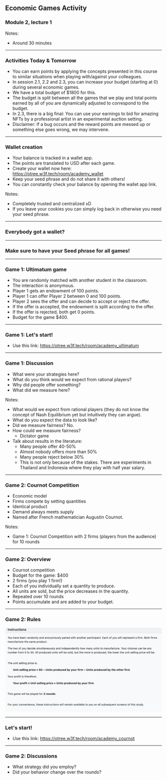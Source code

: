 ## Economic Games Activity

### Module 2, lecture 1

Notes:

- Around 30 minutes

---

### Activities Today & Tomorrow

- You can earn points by applying the concepts presented in this course to similar situations when playing with/against your colleagues.
- In session 2.1, 2.2 and 2.3, you can increase your budget (starting at 0) during several economic games.
- We have a total budget of $1800 for this. 
- The budget is split between all the games that we play and total points earned by all of you are dynamically adjusted to correspond to the budget. 
- In 2.3, there is a big final: You can use your earnings to bid for amazing NFTs by a professional artist in an experimental auction setting.
- Disclaimer: If a bug occurs and the reward points are messed up or something else goes wrong, we may intervene.

---

### Wallet creation

- Your balance is tracked in a wallet app.
- The points are translated to USD after each game.
- Create your wallet now here: https://otree.w3f.tech/room/academy_wallet
- Keep your seed phrase and do not share it with others!
- You can constantly check your balance by opening the wallet app link.

Notes:

- Completely trusted and centralized xD
- If you leave your cookies you can simply log back in otherwise you need your seed phrase.

---

### Everybody got a wallet?

---

### Make sure to have your Seed phrase for all games!

---

### Game 1: Ultimatum game

- You are randomly matched with another student in the classroom.
- The interaction is anonymous.
- Player 1 gets an endowment of 100 points.
- Player 1 can offer Player 2 between 0 and 100 points.
- Player 2 sees the offer and can decide to accept or reject the offer.
- If the offer is accepted, the endowment is split according to the offer.
- If the offer is rejected, both get 0 points.
- Budget for the game $400.

---

### Game 1: Let's start!

- Use this link: https://otree.w3f.tech/room/academy_ultimatum


---

### Game 1: Discussion

- What were your strategies here?
- What do you think would we expect from rational players?
- Why did people offer something?
- What did we measure here?

Notes:
- What would we expect from rational players (they do not know the concept of Nash Equilibrium yet but intuitively they can argue).
- What do you expect the data to look like?
- Did we measure fairness? No.
- How could we measure fairness?
  - Dictator game
- Talk about results in the literature:
  - Many people offer 40-50%
  - Almost nobody offers more than 50%
  - Many people reject below 30%
  - This is not only because of the stakes. There are experiments in Thailand and Indonesia where they play with half year salary.


---

### Game 2: Cournot Competition

* Economic model
* Firms compete by setting quantities
* Identical product
* Demand always meets supply
* Named after French mathematician Augustin Cournot.

Notes:
- Game 1: Cournot Competition with 2 firms (players from the audience) for 10 rounds

---

### Game 2: Overview

* Cournot competition
* Budget for the game: $400
* 2 firms (you play 1 firm!)
* Each of you individually set a quantity to produce.
* All units are sold, but the price decreases in the quantity. 
* Repeated over 10 rounds
* Points accumulate and are added to your budget.

---

### Game 2: Rules

<img src="/assets/img/2-Economics/2.1-cournot-1-instructions.png" alt="Cournot Competition Instructions" style="width:1000px;"/>

---

### Let's start!

- Use this link: https://otree.w3f.tech/room/academy_cournot

---

### Game 2: Discussions

- What strategy did you employ?
- Did your behavior change over the rounds?

